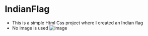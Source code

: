 # IndianFlag
* This is a simple Html Css project where I created an Indian flag
* No image is used
![image](https://github.com/AnusrutaD/IndianFlag/assets/25847404/64a833c6-8e28-4dfb-9cfd-2a38c76b3847)
